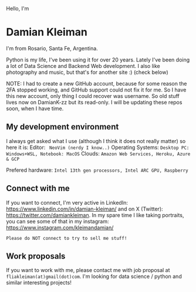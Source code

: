 Hello, I'm 
# Damian Kleiman

I'm from Rosario, Santa Fe, Argentina. 

Python is my life, I've been using it for over 20 years. Lately I've been doing a lot of Data Science and Backend Web development. I also like photography and music, but that's for another site :) (check below)

NOTE: I had to create a new GitHub account, because for some reason the 2FA stopped working, and GitHub support could not fix it for me. So I have this new account, only thing I could recover was username. So old stuff lives now on DamianK-zz but its read-only. I will be updating these repos soon, when I have time.

## My development environment

I always get asked what I use (although I think it does not really matter) so here it is:
Editor:
` 
NeoVim (nerdy I know..)
`
Operating Systems:
`
Desktop PC: Windows+WSL, Notebook: MacOS
`
Clouds:
`
Amazon Web Services, Heroku, Azure & GCP
`

Prefered hardware:
`
Intel 13th gen processors, Intel ARC GPU, Raspberry
`

## Connect with me
If you want to connect, I'm very active in LinkedIn: https://www.linkedin.com/in/damian-kleiman/ and on X (Twitter): https://twitter.com/damiankleiman. In my spare time I like taking portraits, you can see some of that in my instagram: https://www.instagram.com/kleimandamian/ 

`
Please do NOT connect to try to sell me stuff!
`

## Work proposals
If you want to work with me, please contact me with job proposal at `fliakleiman(at)gmail(dot)com`. I'm looking for data science / python and similar interesting projects! 
